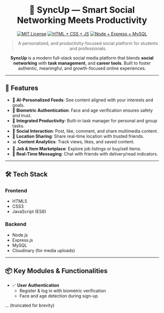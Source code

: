 <div align="center">

# 🔗 SyncUp — Smart Social Networking Meets Productivity

[![MIT License](https://img.shields.io/badge/License-MIT-green.svg?style=flat-square)](https://choosealicense.com/licenses/mit/)
[![HTML + CSS + JS](https://img.shields.io/badge/HTML+JavaScript-Frontend-orange?style=flat-square&logo=javascript)](#)
[![Node + Express + MySQL](https://img.shields.io/badge/Node+Express-Backend-black?style=flat-square&logo=node.js)](#)

> A personalized, and productivity-focused social platform for students and professionals.

**SyncUp** is a modern full-stack social media platform that blends **social networking** with **task management**, and **career tools**. Built to foster authentic, meaningful, and growth-focused online experiences.

</div>

---

## 🚀 Features

- 🧠 **AI-Personalized Feeds**: See content aligned with your interests and goals.
- 🔐 **Biometric Authentication**: Face and age verification ensures safety and trust.
- 🧩 **Integrated Productivity**: Built-in task manager for personal and group tasks.
- 📱 **Social Interaction**: Post, like, comment, and share multimedia content.
- 📍 **Location Sharing**: Share real-time location with trusted friends.
- 📊 **Content Analytics**: Track views, likes, and saved content.
- 💼 **Job & Item Marketplace**: Explore job listings or buy/sell items.
- 💬 **Real-Time Messaging**: Chat with friends with delivery/read indicators.

---

## 🛠️ Tech Stack

### Frontend
- HTML5
- CSS3
- JavaScript (ES6)

### Backend
- Node.js
- Express.js
- MySQL
- Cloudinary (for media uploads)

---

## 📦 Key Modules & Functionalities

- ✅ **User Authentication**
  - Register & log in with biometric verification
  - Face and age detection during sign-up

... (truncated for brevity)